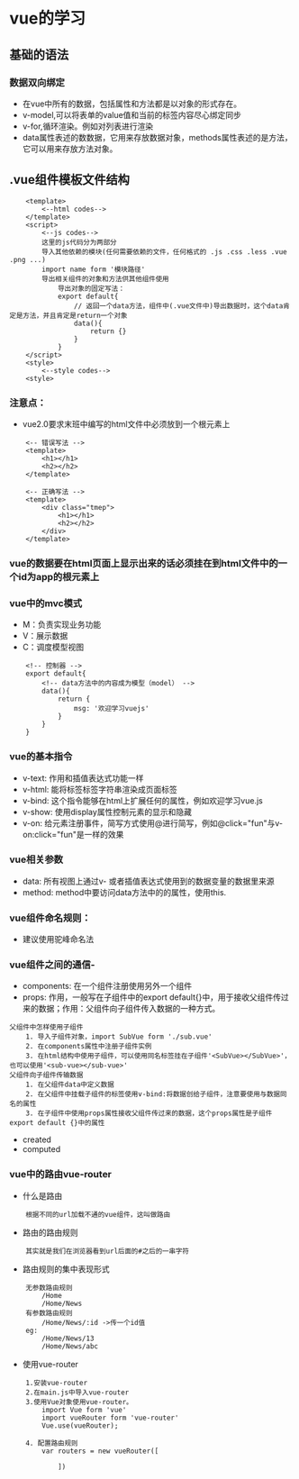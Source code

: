 # vue的学习
## 基础的语法
### 数据双向绑定
- 在vue中所有的数据，包括属性和方法都是以对象的形式存在。
- v-model,可以将表单的value值和当前的标签内容尽心绑定同步
- v-for,循环渲染。例如对列表进行渲染
- data属性表述的数数据，它用来存放数据对象，methods属性表述的是方法，它可以用来存放方法对象。


## .vue组件模板文件结构
```
    <template>
        <--html codes-->
    </template>
    <script>
        <--js codes-->
        这里的js代码分为两部分
        导入其他依赖的模块(任何需要依赖的文件，任何格式的 .js .css .less .vue .png ...)
        import name form '模块路径'
        导出相关组件的对象和方法供其他组件使用
            导出对象的固定写法：
            export default{
                // 返回一个data方法，组件中(.vue文件中)导出数据时，这个data肯定是方法，并且肯定是return一个对象
                data(){
                    return {}
                }
            }
    </script>
    <style>
        <--style codes-->
    <style>
```
### 注意点：
- vue2.0要求末班中编写的html文件中必须放到一个根元素上
```
    <-- 错误写法 -->
    <template>
        <h1></h1>
        <h2></h2>
    </template>

    <-- 正确写法 -->
    <template>
        <div class="tmep">
            <h1></h1>
            <h2></h2>
        </div>
    </template>
```
### vue的数据要在html页面上显示出来的话必须挂在到html文件中的一个id为app的根元素上

### vue中的mvc模式
- M：负责实现业务功能
- V：展示数据
- C：调度模型视图
```
    <!-- 控制器 -->
    export default{
        <!-- data方法中的内容成为模型（model） -->
        data(){
            return {
                msg: '欢迎学习vuejs'
            }
        }
    }
```

### vue的基本指令
- v-text: 作用和插值表达式功能一样
- v-html: 能将标签标签字符串渲染成页面标签
- v-bind: 这个指令能够在html上扩展任何的属性，例如<span v-bind:title="tip" :pid="tip">欢迎学习vue.js</span>
- v-show: 使用display属性控制元素的显示和隐藏
- v-on: 给元素注册事件，简写方式使用@进行简写，例如@click="fun"与v-on:click="fun"是一样的效果

### vue相关参数
- data: 所有视图上通过v- 或者插值表达式使用到的数据变量的数据里来源
- method: method中要访问data方法中的的属性，使用this.
### vue组件命名规则：
- 建议使用驼峰命名法
### vue组件之间的通信-
- components: 在一个组件注册使用另外一个组件
- props: 作用，一般写在子组件中的export default{}中，用于接收父组件传过来的数据；作用：父组件向子组件传入数据的一种方式。
```
父组件中怎样使用子组件
    1. 导入子组件对象，import SubVue form './sub.vue'
    2. 在components属性中注册子组件实例
    3. 在html结构中使用子组件，可以使用同名标签挂在子组件'<SubVue></SubVue>'，也可以使用'<sub-vue></sub-vue>'
父组件向子组件传输数据
    1. 在父组件data中定义数据
    2. 在父组件中挂载子组件的标签使用v-bind:将数据创给子组件，注意要使用与数据同名的属性
    3. 在子组件中使用props属性接收父组件传过来的数据，这个props属性是子组件export default {}中的属性
```
- created
- computed

### vue中的路由vue-router
- 什么是路由
```
    根据不同的url加载不通的vue组件，这叫做路由
```
- 路由的路由规则
```
    其实就是我们在浏览器看到url后面的#之后的一串字符
```
- 路由规则的集中表现形式
```
    无参数路由规则
        /Home
        /Home/News
    有参数路由规则
        /Home/News/:id ->传一个id值
    eg:
        /Home/News/13
        /Home/News/abc
```
- 使用vue-router
```
    1.安装vue-router
    2.在main.js中导入vue-router
    3.使用Vue对象使用vue-router。
        import Vue form 'vue'
        import vueRouter form 'vue-router'
        Vue.use(vueRouter);

    4. 配置路由规则
        var routers = new vueRouter([

            ])
```
